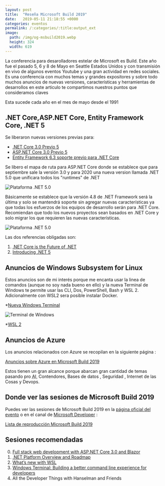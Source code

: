 ```yaml
---
layout: post
title:  "Reseña Microsoft Build 2019"
date:   2019-05-11 21:18:55 +0000
categories: eventos
permalink: /:categories/:title:output_ext
image:
  path: /img/og-msbuild2019.webp
  height: 324
  width: 619
---
```


La conferencia para desarolladores estelar de Microsoft es Build. Este año fue el pasado 5, 6 y 8 de Mayo en Seattle Estados Unidos y con transmisión en vivo de algunos eventos Youtube y una gran actividad en redes sociales.
Es una conferencia con muchos temas y grandes expositores y sobre todo muchos anuncios de nuevas versiones, características y herramientas de desarrollos en este articulo te compartimos nuestros puntos que consideramos claves

Esta sucede cada año en el mes de mayo desde el 1991

## .NET Core,ASP.NET Core, Entity Framework Core, .NET 5

Se liberaron nuevas versiones previas para:

* [.NET Core 3.0 Previo 5](https://devblogs.microsoft.com/dotnet/announcing-net-core-3-0-preview-5/)
* [ASP.NET Core 3.0 Previo 5](https://devblogs.microsoft.com/aspnet/asp-net-core-updates-in-net-core-3-0-preview-5/)
* [Entity Framework 6.3 soporte previo para .NET Core](https://devblogs.microsoft.com/dotnet/announcing-entity-framework-6-3-preview-with-net-core-support/)

Se libero el mapa de ruta para ASP.NET Core donde se establece que para septiembre sale la versión 3.0 y para 2020  una nueva version llamada .NET 5.0 que unificara todos los "runtimes" de .NET

<img src="https://devblogs.microsoft.com/dotnet/wp-content/uploads/sites/10/2019/05/dotnet_schedule.webp" loading="lazy"  alt="Plataforma .NET 5.0">

Básicamente se establece que la versión 4.8 de .NET Framework será la última y solo se mantendrá soporte sin agregar nuevas características ya que todas los esfuerzos de los equipos de desarrollo serán para .NET Core. Recomiendan que todo los nuevos proyectos sean basados en .NET Core y solo migrar los que requieren las nuevas características.

<img src="https://devblogs.microsoft.com/dotnet/wp-content/uploads/sites/10/2019/05/dotnet5_platform.webp" loading="lazy"  alt="Plataforma .NET 5.0">

Las dos referencias obligadas son:

1. [.NET Core is the Future of .NET](https://devblogs.microsoft.com/dotnet/net-core-is-the-future-of-net/)
2. [Introducing .NET 5](https://devblogs.microsoft.com/dotnet/introducing-net-5/)

## Anuncios de Windows Subsystem for Linux

Estos anuncios son de mi interés porque me encanta usar la linea de comandos (aunque no soy nada bueno en ello) y la nueva Terminal de Windows te permite usar las CLI, Dos, PowerShell, Bash y WSL 2. Adicionalmente con WSL2 sera posible instalar Docker.

*[Nueva Windows Terminal](https://devblogs.microsoft.com/commandline/introducing-windows-terminal/)

<img src="https://devblogs.microsoft.com/commandline/wp-content/uploads/sites/33/2019/05/terminal-screenshot.webp" loading="lazy"  alt="Terminal de Windows">

*[WSL 2](https://devblogs.microsoft.com/commandline/announcing-wsl-2/)

## Anuncios de Azure

Los anuncios relacionados con Azure se recopilan en la siguiente página :

[Anuncios sobre Azure en Microsoft Build 2019](https://azure.microsoft.com/build-2019/announcements/)

Estos tienen un gran alcance porque abarcan gran cantidad de temas pasando pro <abbr lang="en" title="Artificial Intelligence">AI</abbr>, Contendores, Bases de datos , Seguridad , Internet de las Cosas y Devops.

## Donde ver las sesiones de Microsoft Build 2019

Puedes ver las sesiones de Microsoft Build 2019 en la [página oficial del evento](https://www.microsoft.com/en-us/build) o en el canal de [Microsoft Developer](https://www.youtube.com/channel/UCsMica-v34Irf9KVTh6xx-g) :

[Lista de reproducción Microsoft Build 2019](https://www.youtube.com/playlist?list=PLlrxD0HtieHgspNIlv1x2H5_cxSRm7B17)

## Sesiones recomendadas

0. [Full stack web development with ASP.NET Core 3.0 and Blazor](https://www.youtube.com/watch?v=y7LAbdoNBJA&list=PLlrxD0HtieHgspNIlv1x2H5_cxSRm7B17&index=110)
1. [.NET Platform Overview and Roadmap](https://www.youtube.com/watch?v=ZlO1utbB2GQ&list=PLlrxD0HtieHgspNIlv1x2H5_cxSRm7B17&index=38&t=0s)
2. [What’s new with WSL](https://www.youtube.com/watch?v=9ZqeyTjX0TQ)
3. [Windows Terminal: Building a better command line experience for developers](https://www.youtube.com/watch?v=KMudkRcwjCw&t=11s)
4. All the Developer Things with Hanselman and Friends